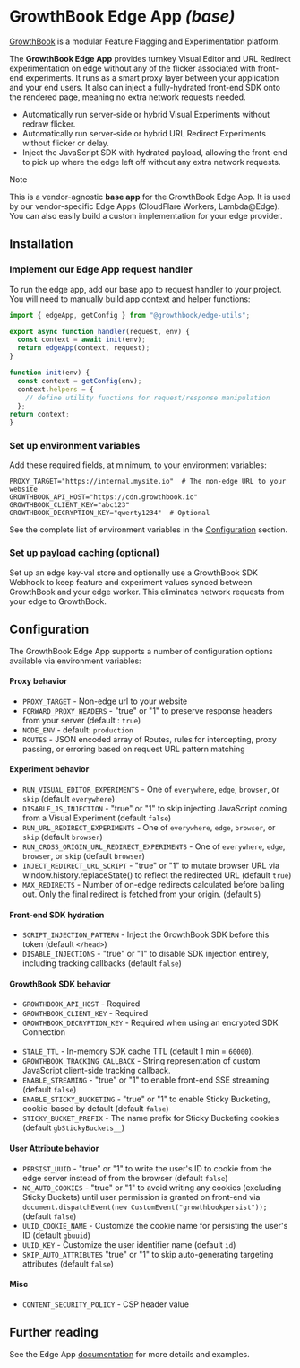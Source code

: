 # GrowthBook Edge App _(base)_

[GrowthBook](https://www.growthbook.io) is a modular Feature Flagging and Experimentation platform.

The **GrowthBook Edge App** provides turnkey Visual Editor and URL Redirect experimentation on edge without any of the flicker associated with front-end experiments. It runs as a smart proxy layer between your application and your end users. It also can inject a fully-hydrated front-end SDK onto the rendered page, meaning no extra network requests needed.

- Automatically run server-side or hybrid Visual Experiments without redraw flicker.
- Automatically run server-side or hybrid URL Redirect Experiments without flicker or delay.
- Inject the JavaScript SDK with hydrated payload, allowing the front-end to pick up where the edge left off without any extra network requests.

> [!NOTE]
> 
> This is a vendor-agnostic **base app** for the GrowthBook Edge App. It is used by our vendor-specific Edge Apps (CloudFlare Workers, Lambda@Edge). You can also easily build a custom implementation for your edge provider. 

## Installation

### Implement our Edge App request handler

To run the edge app, add our base app to request handler to your project. You will need to manually build app context and helper functions:

```javascript
import { edgeApp, getConfig } from "@growthbook/edge-utils";

export async function handler(request, env) {
  const context = await init(env);
  return edgeApp(context, request);
}

function init(env) {
  const context = getConfig(env);
  context.helpers = {
    // define utility functions for request/response manipulation
  };
return context;
}
```

### Set up environment variables

Add these required fields, at minimum, to your environment variables:

```
PROXY_TARGET="https://internal.mysite.io"  # The non-edge URL to your website
GROWTHBOOK_API_HOST="https://cdn.growthbook.io"
GROWTHBOOK_CLIENT_KEY="abc123"
GROWTHBOOK_DECRYPTION_KEY="qwerty1234"  # Optional
```

See the complete list of environment variables in the [Configuration](#configuration) section.

### Set up payload caching (optional)

Set up an edge key-val store and optionally use a GrowthBook SDK Webhook to keep feature and experiment values synced between GrowthBook and your edge worker. This eliminates network requests from your edge to GrowthBook.

## Configuration

The GrowthBook Edge App supports a number of configuration options available via environment variables:

#### Proxy behavior
- `PROXY_TARGET` - Non-edge url to your website
- `FORWARD_PROXY_HEADERS` - "true" or "1" to preserve response headers from your server (default : `true`)
- `NODE_ENV` - default: `production`
- `ROUTES` - JSON encoded array of Routes, rules for intercepting, proxy passing, or erroring based on request URL pattern matching

#### Experiment behavior
- `RUN_VISUAL_EDITOR_EXPERIMENTS` - One of `everywhere`, `edge`, `browser`, or `skip` (default `everywhere`)
- `DISABLE_JS_INJECTION` - "true" or "1" to skip injecting JavaScript coming from a Visual Experiment (default `false`)
- `RUN_URL_REDIRECT_EXPERIMENTS` - One of `everywhere`, `edge`, `browser`, or `skip` (default `browser`)
- `RUN_CROSS_ORIGIN_URL_REDIRECT_EXPERIMENTS` - One of `everywhere`, `edge`, `browser`, or `skip` (default `browser`)
- `INJECT_REDIRECT_URL_SCRIPT` - "true" or "1" to mutate browser URL via window.history.replaceState() to reflect the redirected URL (default `true`)
- `MAX_REDIRECTS` - Number of on-edge redirects calculated before bailing out. Only the final redirect is fetched from your origin. (default `5`)

#### Front-end SDK hydration
- `SCRIPT_INJECTION_PATTERN` - Inject the GrowthBook SDK before this token (default `</head>`)
- `DISABLE_INJECTIONS` - "true" or "1" to disable SDK injection entirely, including tracking callbacks (default `false`)

#### GrowthBook SDK behavior
- `GROWTHBOOK_API_HOST` - Required
- `GROWTHBOOK_CLIENT_KEY` - Required
- `GROWTHBOOK_DECRYPTION_KEY` - Required when using an encrypted SDK Connection
<br /><br />
- `STALE_TTL` - In-memory SDK cache TTL (default 1 min = `60000`).
- `GROWTHBOOK_TRACKING_CALLBACK` - String representation of custom JavaScript client-side tracking callback.
- `ENABLE_STREAMING` - "true" or "1" to enable front-end SSE streaming (default `false`)
- `ENABLE_STICKY_BUCKETING` - "true" or "1" to enable Sticky Bucketing, cookie-based by default (default `false`)
- `STICKY_BUCKET_PREFIX` - The name prefix for Sticky Bucketing cookies (default `gbStickyBuckets__`)

#### User Attribute behavior
- `PERSIST_UUID` - "true" or "1" to write the user's ID to cookie from the edge server instead of from the browser (default `false`)
- `NO_AUTO_COOKIES` - "true" or "1" to avoid writing any cookies (excluding Sticky Buckets) until user permission is granted on front-end via `document.dispatchEvent(new CustomEvent("growthbookpersist"));` (default `false`)
- `UUID_COOKIE_NAME` - Customize the cookie name for persisting the user's ID (default `gbuuid`)
- `UUID_KEY` - Customize the user identifier name (default `id`)
- `SKIP_AUTO_ATTRIBUTES` "true" or "1" to skip auto-generating targeting attributes (default `false`)

#### Misc
- `CONTENT_SECURITY_POLICY` - CSP header value

## Further reading

See the Edge App [documentation](https://docs.growthbook.io/lib/edge/other) for more details and examples.
